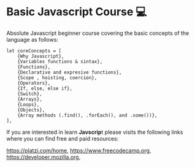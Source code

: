 # Basic Javascript Course :computer:

Absolute Javascript beginner course covering the basic concepts of the language as follows:
 

    let coreConcepts = [
    	{Why Javascript},
    	{Variables functions & sintax},
    	{Functions},
    	{Declarative and expresive functions},
    	{Scope , hoisting, coercion},
    	{Operators},
    	{If, else, else if},
    	{Switch},
    	{Arrays},
    	{Loops},
    	{Objects},
    	{Array methods (.find(), .forEach(), and .some())},
    ],

If you are interested in learn **Javscrip**t please visits the following links where you can find free and paid resources:
 
https://platzi.com/home,
https://www.freecodecamp.org,
https://developer.mozilla.org,
